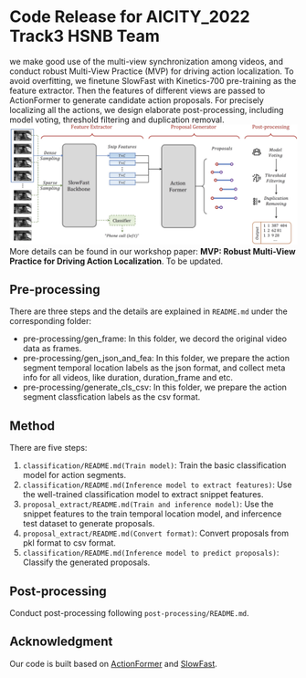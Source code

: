 # Code Release for AICITY_2022 Track3 HSNB Team
we make good use of the multi-view synchronization among videos, and conduct robust Multi-View Practice (MVP) for driving action localization. To avoid overfitting, we finetune SlowFast with Kinetics-700 pre-training as the feature extractor. Then the features of different views are passed to ActionFormer to generate candidate action proposals. For precisely localizing all the actions, we design elaborate post-processing, including model voting, threshold filtering and duplication removal.
![](data/frame.jpg)
More details can be found in our workshop paper: **MVP: Robust Multi-View Practice for Driving Action Localization**. To be updated.

## Pre-processing

There are three steps and the details are explained in `README.md` under the corresponding folder:

* pre-processing/gen_frame: In this folder, we decord the original video data as  frames.
* pre-processing/gen_json_and_fea: In this folder, we prepare the action segment temporal location labels as the json format, and collect meta info for all videos, like duration, duration_frame and etc.
* pre-processing/generate_cls_csv: In this folder, we prepare  the action segment classfication labels as the csv format.


## Method


There are five steps:

1. `classification/README.md(Train model)`: Train the basic classification model for  action segments.
2. `classification/README.md(Inference model to extract features)`: Use the well-trained classification model to extract snippet features.
3. `proposal_extract/README.md(Train and inference model)`: Use the snippet features to the train temporal location model, and infercence test dataset to generate proposals.
4. `proposal_extract/README.md(Convert format)`: Convert proposals from pkl format to csv format.
5. `classification/README.md(Inference model to predict proposals)`: Classify the generated proposals.


## Post-processing 

Conduct post-processing following `post-processing/README.md`.


## Acknowledgment 

Our code is built based on [ActionFormer](https://github.com/happyharrycn/actionformer_release) and [SlowFast](https://github.com/facebookresearch/SlowFast).
